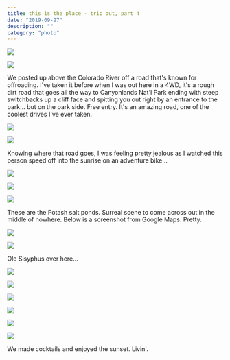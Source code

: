 ```yaml
---
title: this is the place - trip out, part 4
date: "2019-09-27"
description: ""
category: "photo"
---
```


![ ](https://media.scottosmith.net/img/blog/2019/2019-09-27/utahday2-1.jpg)

![ ](https://media.scottosmith.net/img/blog/2019/2019-09-27/utahday2-2.jpg)

We posted up above the Colorado River off a road that's known for offroading. I've taken it before when I was out here in a 4WD, it's a rough dirt road that goes all the way to Canyonlands Nat'l Park ending with steep switchbacks up a cliff face and spitting you out right by an entrance to the park... but on the park side. Free entry. It's an amazing road, one of the coolest drives I've ever taken.

![ ](https://media.scottosmith.net/img/blog/2019/2019-09-27/utahday2-3.jpg)

![ ](https://media.scottosmith.net/img/blog/2019/2019-09-27/utahday2-4.jpg)

Knowing where that road goes, I was feeling pretty jealous as I watched this person speed off into the sunrise on an adventure bike...

![ ](https://media.scottosmith.net/img/blog/2019/2019-09-27/utahday2-5.jpg)

![ ](https://media.scottosmith.net/img/blog/2019/2019-09-27/utahday2-6.jpg)

![ ](https://media.scottosmith.net/img/blog/2019/2019-09-27/utahday2-7.jpg)

These are the Potash salt ponds. Surreal scene to come across out in the middle of nowhere. Below is a screenshot from Google Maps. Pretty.

![ ](https://media.scottosmith.net/img/blog/2019/2019-09-27/potash.png)

![ ](https://media.scottosmith.net/img/blog/2019/2019-09-27/utahday2-8.jpg)

Ole Sisyphus over here...

![ ](https://media.scottosmith.net/img/blog/2019/2019-09-27/utahday2-9.jpg)

![ ](https://media.scottosmith.net/img/blog/2019/2019-09-27/utahday2-10.jpg)

![ ](https://media.scottosmith.net/img/blog/2019/2019-09-27/utahday2-11.jpg)

![ ](https://media.scottosmith.net/img/blog/2019/2019-09-27/utahday2-12.jpg)

![ ](https://media.scottosmith.net/img/blog/2019/2019-09-27/utahday2-13.jpg)

![ ](https://media.scottosmith.net/img/blog/2019/2019-09-27/utahday2-14.jpg)

We made cocktails and enjoyed the sunset. Livin'.
